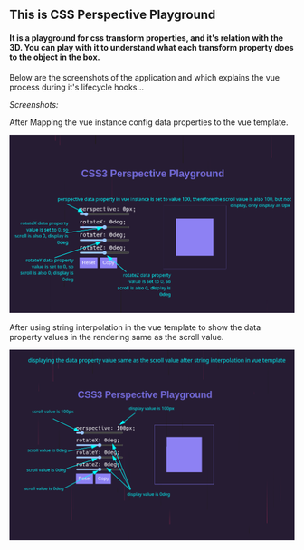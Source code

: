 ## This is CSS Perspective Playground

#### It is a playground for css transform properties, and it's relation with the 3D. You can play with it to understand what each transform property does to the object in the box.

 Below are the screenshots of the application and which explains the vue process during it's lifecycle hooks...

<i>Screenshots:</i>

After Mapping the vue instance config data properties to the vue template.

![perspective-playground-1.png](playground-images%2Fperspective-playground-1.png)

After using string interpolation in the vue template to show the data property values in the rendering same as the scroll value.

![perspective-playground-2.png](playground-images%2Fperspective-playground-2.png)

